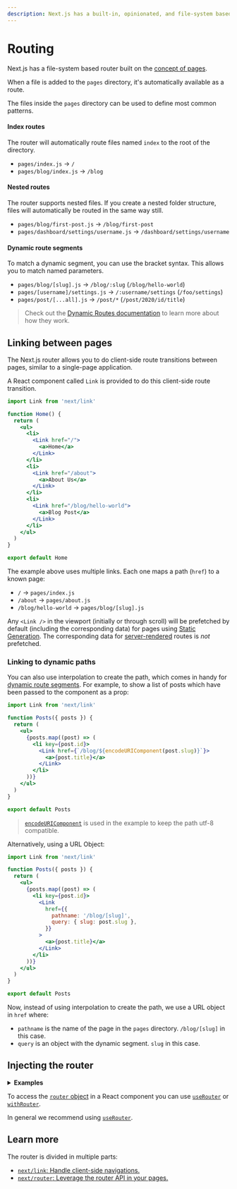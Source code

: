 ```yaml
---
description: Next.js has a built-in, opinionated, and file-system based Router. You can learn how it works here.
---
```


# Routing

Next.js has a file-system based router built on the [concept of pages](/docs/basic-features/pages).

When a file is added to the `pages` directory, it's automatically available as a route.

The files inside the `pages` directory can be used to define most common patterns.

#### Index routes

The router will automatically route files named `index` to the root of the directory.

- `pages/index.js` → `/`
- `pages/blog/index.js` → `/blog`

#### Nested routes

The router supports nested files. If you create a nested folder structure, files will automatically be routed in the same way still.

- `pages/blog/first-post.js` → `/blog/first-post`
- `pages/dashboard/settings/username.js` → `/dashboard/settings/username`

#### Dynamic route segments

To match a dynamic segment, you can use the bracket syntax. This allows you to match named parameters.

- `pages/blog/[slug].js` → `/blog/:slug` (`/blog/hello-world`)
- `pages/[username]/settings.js` → `/:username/settings` (`/foo/settings`)
- `pages/post/[...all].js` → `/post/*` (`/post/2020/id/title`)

> Check out the [Dynamic Routes documentation](/docs/routing/dynamic-routes) to learn more about how they work.

## Linking between pages

The Next.js router allows you to do client-side route transitions between pages, similar to a single-page application.

A React component called `Link` is provided to do this client-side route transition.

```jsx
import Link from 'next/link'

function Home() {
  return (
    <ul>
      <li>
        <Link href="/">
          <a>Home</a>
        </Link>
      </li>
      <li>
        <Link href="/about">
          <a>About Us</a>
        </Link>
      </li>
      <li>
        <Link href="/blog/hello-world">
          <a>Blog Post</a>
        </Link>
      </li>
    </ul>
  )
}

export default Home
```

The example above uses multiple links. Each one maps a path (`href`) to a known page:

- `/` → `pages/index.js`
- `/about` → `pages/about.js`
- `/blog/hello-world` → `pages/blog/[slug].js`

Any `<Link />` in the viewport (initially or through scroll) will be prefetched by default (including the corresponding data) for pages using [Static Generation](/docs/basic-features/data-fetching/get-static-props). The corresponding data for [server-rendered](/docs/basic-features/data-fetching/get-server-side-props) routes is _not_ prefetched.

### Linking to dynamic paths

You can also use interpolation to create the path, which comes in handy for [dynamic route segments](#dynamic-route-segments). For example, to show a list of posts which have been passed to the component as a prop:

```jsx
import Link from 'next/link'

function Posts({ posts }) {
  return (
    <ul>
      {posts.map((post) => (
        <li key={post.id}>
          <Link href={`/blog/${encodeURIComponent(post.slug)}`}>
            <a>{post.title}</a>
          </Link>
        </li>
      ))}
    </ul>
  )
}

export default Posts
```

> [`encodeURIComponent`](https://developer.mozilla.org/en-US/docs/Web/JavaScript/Reference/Global_Objects/encodeURIComponent) is used in the example to keep the path utf-8 compatible.

Alternatively, using a URL Object:

```jsx
import Link from 'next/link'

function Posts({ posts }) {
  return (
    <ul>
      {posts.map((post) => (
        <li key={post.id}>
          <Link
            href={{
              pathname: '/blog/[slug]',
              query: { slug: post.slug },
            }}
          >
            <a>{post.title}</a>
          </Link>
        </li>
      ))}
    </ul>
  )
}

export default Posts
```

Now, instead of using interpolation to create the path, we use a URL object in `href` where:

- `pathname` is the name of the page in the `pages` directory. `/blog/[slug]` in this case.
- `query` is an object with the dynamic segment. `slug` in this case.

## Injecting the router

<details>
  <summary><b>Examples</b></summary>
  <ul>
    <li><a href="https://github.com/vercel/next.js/tree/canary/examples/dynamic-routing">Dynamic Routing</a></li>
  </ul>
</details>

To access the [`router` object](/docs/api-reference/next/router#router-object) in a React component you can use [`useRouter`](/docs/api-reference/next/router#useRouter) or [`withRouter`](/docs/api-reference/next/router#withRouter).

In general we recommend using [`useRouter`](/docs/api-reference/next/router#useRouter).

## Learn more

The router is divided in multiple parts:

- [`next/link`: Handle client-side navigations.](/docs/api-reference/next/link)
- [`next/router`: Leverage the router API in your pages.](/docs/api-reference/next/router)

